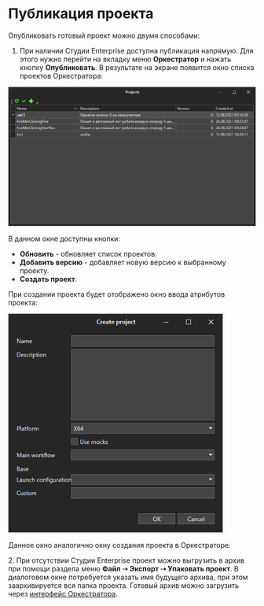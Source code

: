 # Публикация проекта

Опубликовать готовый проект можно двумя способами:

1. При наличии Студии Enterprise доступна публикация напрямую. Для этого нужно перейти на вкладку меню **Оркестратор** и нажать кнопку **Опубликовать**. В результате на экране появится окно списка проектов Оркестратора:&#x20;

![](<../../.gitbook/assets/image (79).png>)

В данном окне доступны кнопки:

* **Обновить** - обновляет список проектов.
* **Добавить версию** - добавляет новую версию к выбранному проекту.
* **Создать проект**.

При создании проекта будет отображено окно ввода атрибутов проекта:

![](<../../.gitbook/assets/image (236).png>)

Данное окно аналогично окну создания проекта в Оркестраторе.

2\.  При отсутствии Студии Enterprise проект можно выгрузить в архив при помощи раздела меню **Файл ➝ Экспорт ➝ Упаковать проект**. В диалоговом окне потребуется указать имя будущего архива, при этом заархивируется вся папка проекта. Готовый архив можно загрузить через [интерфейс Оркестратора](https://docs.primo-rpa.ru/primo-rpa/orchestrator/basics#dobavlenie-rpa-proekta).
